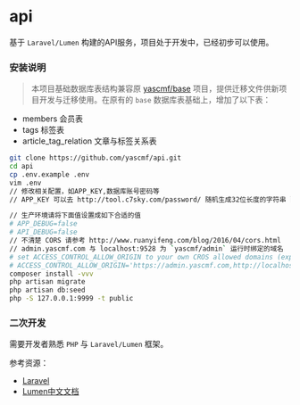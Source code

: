 # api

基于 `Laravel/Lumen` 构建的API服务，项目处于开发中，已经初步可以使用。


### 安装说明

>   本项目基础数据库表结构兼容原 [yascmf/base](https://github.com/yascmf/base) 项目，提供迁移文件供新项目开发与迁移使用。在原有的 `base` 数据库表基础上，增加了以下表：

- members 会员表
- tags 标签表
- article_tag_relation 文章与标签关系表


```bash
git clone https://github.com/yascmf/api.git
cd api
cp .env.example .env
vim .env
// 修改相关配置，如APP_KEY,数据库账号密码等
// APP_KEY 可以去 http://tool.c7sky.com/password/ 随机生成32位长度的字符串 配置上去

// 生产环境请将下面值设置成如下合适的值
# APP_DEBUG=false
# API_DEBUG=false
// 不清楚 CORS 请参考 http://www.ruanyifeng.com/blog/2016/04/cors.html
// admin.yascmf.com 与 localhost:9528 为 `yascmf/admin` 运行时绑定的域名
# set ACCESS_CONTROL_ALLOW_ORIGIN to your own CROS allowed domains (explode by ',') in production environment, such as
# ACCESS_CONTROL_ALLOW_ORIGIN='https://admin.yascmf.com,http://localhost:9528'
composer install -vvv
php artisan migrate
php artisan db:seed
php -S 127.0.0.1:9999 -t public
```


### 二次开发

需要开发者熟悉 `PHP` 与 `Laravel/Lumen` 框架。

参考资源：

- [Laravel](https://laravel.com)
- [Lumen中文文档](https://laravel-china.org/docs/lumen/5.5)